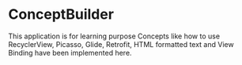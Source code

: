 # ConceptBuilder
This application is for learning purpose
Concepts like how to use RecyclerView, Picasso, Glide, Retrofit, HTML formatted text and View Binding have been implemented here.
